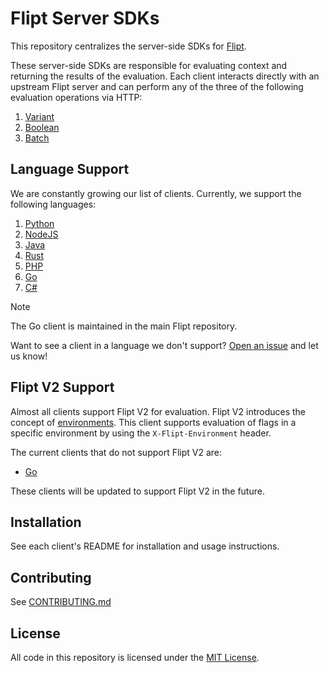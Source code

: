 # Flipt Server SDKs

This repository centralizes the server-side SDKs for [Flipt](https://github.com/flipt-io/flipt).

These server-side SDKs are responsible for evaluating context and returning the results of the evaluation. Each client interacts directly with an upstream Flipt server and can perform any of the three of the following evaluation operations via HTTP:

1. [Variant](https://www.flipt.io/docs/reference/evaluation/variant-evaluation)
2. [Boolean](https://www.flipt.io/docs/reference/evaluation/boolean-evaluation)
3. [Batch](https://www.flipt.io/docs/reference/evaluation/batch-evaluation)

## Language Support

We are constantly growing our list of clients. Currently, we support the following languages:

1. [Python](./flipt-python)
2. [NodeJS](./flipt-node)
3. [Java](./flipt-java)
4. [Rust](./flipt-rust)
5. [PHP](./flipt-php)
6. [Go](https://github.com/flipt-io/flipt/tree/main/sdk/go)
7. [C#](./flipt-csharp)

> [!NOTE]
> The Go client is maintained in the main Flipt repository.

Want to see a client in a language we don't support? [Open an issue](https://github.com/flipt-io/flipt-server-sdks/issues/new?assignees=&labels=new-language&projects=&template=new_language.yml) and let us know!

## Flipt V2 Support

Almost all clients support Flipt V2 for evaluation. Flipt V2 introduces the concept of [environments](https://docs.flipt.io/v2/concepts#environments). This client supports evaluation of flags in a specific environment by using the `X-Flipt-Environment` header.

The current clients that do not support Flipt V2 are:

- [Go](https://github.com/flipt-io/flipt/tree/main/sdk/go)

These clients will be updated to support Flipt V2 in the future.

## Installation

See each client's README for installation and usage instructions.

## Contributing

See [CONTRIBUTING.md](./CONTRIBUTING.md)

## License

All code in this repository is licensed under the [MIT License](./LICENSE).
